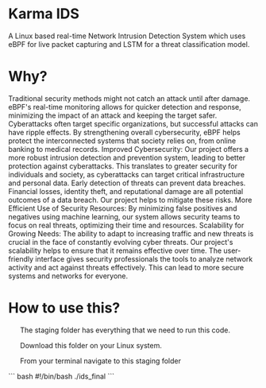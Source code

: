 # Karma IDS
A Linux based real-time Network Intrusion Detection System which uses eBPF for live packet capturing and LSTM for a threat classification model.

# Why?
Traditional security methods might not catch an attack until after damage. eBPF's real-time monitoring allows for quicker detection and response, minimizing the impact of an attack and keeping the target safer. 
Cyberattacks often target specific organizations, but successful attacks can have ripple effects.  By strengthening overall cybersecurity, eBPF helps protect the interconnected systems that society relies on, from online banking to medical records.
Improved Cybersecurity: Our project offers a more robust intrusion detection and prevention system, leading to better protection against cyberattacks. This translates to greater security for individuals and society, as cyberattacks can target critical infrastructure and personal data. Early detection of threats can prevent data breaches. Financial losses, identity theft, and reputational damage are all potential outcomes of a data breach. Our project helps to mitigate these risks.
More Efficient Use of Security Resources: By minimizing false positives and negatives using machine learning, our system allows security teams to focus on real threats, optimizing their time and resources. 
Scalability for Growing Needs: The ability to adapt to increasing traffic and new threats is crucial in the face of constantly evolving cyber threats. Our project's scalability helps to ensure that it remains effective over time.  The user-friendly interface gives security professionals the tools to analyze network activity and act against threats effectively. This can lead to more secure systems and networks for everyone.

# How to use this?
<ul> The staging folder has everything that we need to run this code. </ul>
<ul> Download this folder on your Linux system. </ul>
<ul> From your terminal navigate to this staging folder </ul>
``` bash
#!/bin/bash
./ids_final
```


